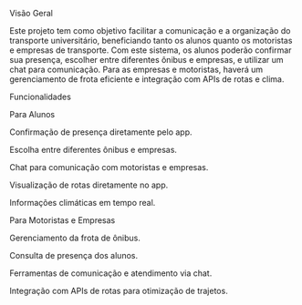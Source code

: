 Visão Geral

Este projeto tem como objetivo facilitar a comunicação e a organização do transporte universitário, beneficiando tanto os alunos quanto os motoristas e empresas de transporte. Com este sistema, os alunos poderão confirmar sua presença, escolher entre diferentes ônibus e empresas, e utilizar um chat para comunicação. Para as empresas e motoristas, haverá um gerenciamento de frota eficiente e integração com APIs de rotas e clima.

Funcionalidades

Para Alunos

Confirmação de presença diretamente pelo app.

Escolha entre diferentes ônibus e empresas.

Chat para comunicação com motoristas e empresas.

Visualização de rotas diretamente no app.

Informações climáticas em tempo real.

Para Motoristas e Empresas

Gerenciamento da frota de ônibus.

Consulta de presença dos alunos.

Ferramentas de comunicação e atendimento via chat.

Integração com APIs de rotas para otimização de trajetos.
